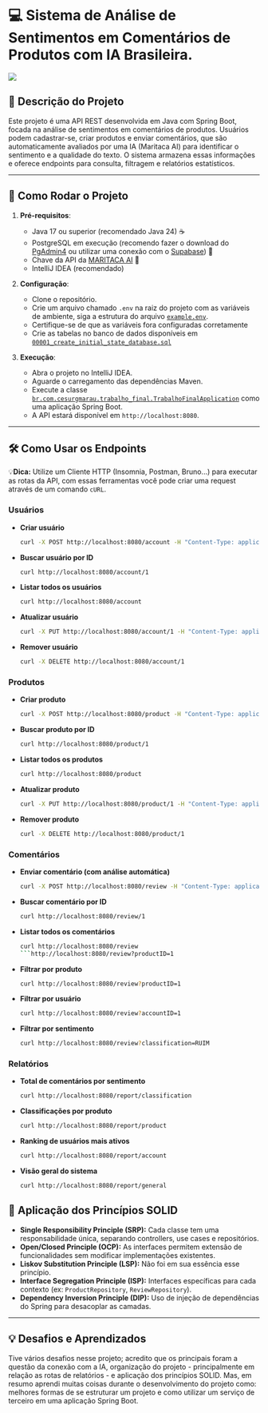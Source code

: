 # 💻 Sistema de Análise de Sentimentos em Comentários de Produtos com IA Brasileira.

![](https://media.beehiiv.com/cdn-cgi/image/fit=scale-down,format=auto,onerror=redirect,quality=80/uploads/asset/file/7c810313-5150-49ba-8c7d-7fa5971bbb65/maritaca-ai-4-1920x1080.png?t=1743194476)

## 📖 Descrição do Projeto

Este projeto é uma API REST desenvolvida em Java com Spring Boot, focada na análise de sentimentos em comentários de produtos. Usuários podem cadastrar-se, criar produtos e enviar comentários, que são automaticamente avaliados por uma IA (Maritaca AI) para identificar o sentimento e a qualidade do texto. O sistema armazena essas informações e oferece endpoints para consulta, filtragem e relatórios estatísticos.

---

## 🚀 Como Rodar o Projeto

1. **Pré-requisitos**:
   - Java 17 ou superior (recomendado Java 24) ☕
   - PostgreSQL em execução (recomendo fazer o download do [PgAdmin4](https://www.pgadmin.org/download/) ou utilizar uma conexão com o [Supabase](https://supabase.com/)) 🐘
   - Chave da API da [MARITACA AI](https://www.maritaca.ai/) 🦜
   - IntelliJ IDEA (recomendado) 

2. **Configuração**:
   - Clone o repositório.
   - Crie um arquivo chamado `.env` na raiz do projeto com as variáveis de ambiente, siga a estrutura do arquivo [`example.env`](example.env).
   - Certifique-se de que as variáveis fora configuradas corretamente
   - Crie as tabelas no banco de dados disponíveis em [`00001_create_initial_state_database.sql`](db/migrations/00001_create_initial_state_database.sql) 

3. **Execução**:
   - Abra o projeto no IntelliJ IDEA.
   - Aguarde o carregamento das dependências Maven.
   - Execute a classe [`br.com.cesurgmarau.trabalho_final.TrabalhoFinalApplication`](src/main/java/br/com/cesurgmarau/trabalho_final/TrabalhoFinalApplication.java) como uma aplicação Spring Boot.
   - A API estará disponível em `http://localhost:8080`.

---

## 🛠️ Como Usar os Endpoints

💡**Dica:** Utilize um Cliente HTTP (Insomnia, Postman, Bruno...) para executar as rotas da API, com essas ferramentas você pode criar uma request através de um comando `cURL`.

### Usuários

- **Criar usuário**
  ```sh
  curl -X POST http://localhost:8080/account -H "Content-Type: application/json" -d '{"username":"user1","name":"Usuário 1"}'
  ```
- **Buscar usuário por ID**
  ```sh
  curl http://localhost:8080/account/1
  ```
- **Listar todos os usuários**
  ```sh
  curl http://localhost:8080/account
  ```
- **Atualizar usuário**
  ```sh
  curl -X PUT http://localhost:8080/account/1 -H "Content-Type: application/json" -d '{"username":"user1","name":"Novo Nome"}'
  ```
- **Remover usuário**
  ```sh
  curl -X DELETE http://localhost:8080/account/1
  ```

### Produtos

- **Criar produto**
  ```sh
  curl -X POST http://localhost:8080/product -H "Content-Type: application/json" -d '{"name":"Produto X","price":100,"description":"Descrição"}'
  ```
- **Buscar produto por ID**
  ```sh
  curl http://localhost:8080/product/1
  ```
- **Listar todos os produtos**
  ```sh
  curl http://localhost:8080/product
  ```
- **Atualizar produto**
  ```sh
  curl -X PUT http://localhost:8080/product/1 -H "Content-Type: application/json" -d '{"name":"Produto Y","price":150,"description":"Nova descrição"}'
  ```
- **Remover produto**
  ```sh
  curl -X DELETE http://localhost:8080/product/1
  ```

### Comentários

- **Enviar comentário (com análise automática)**
  ```sh
  curl -X POST http://localhost:8080/review -H "Content-Type: application/json" -d '{"accountID":1,"productID":1,"comment":"Ótimo produto, recomendo!"}'
  ```
- **Buscar comentário por ID**
  ```sh
  curl http://localhost:8080/review/1
  ```
- **Listar todos os comentários**
  ```sh
  curl http://localhost:8080/review
  ```http://localhost:8080/review?productID=1
- **Filtrar por produto**
  ```sh
  curl http://localhost:8080/review?productID=1
  ```
- **Filtrar por usuário**
  ```sh
  curl http://localhost:8080/review?accountID=1
  ```
- **Filtrar por sentimento**
  ```sh
  curl http://localhost:8080/review?classification=RUIM
  ```

### Relatórios

- **Total de comentários por sentimento**
  ```sh
  curl http://localhost:8080/report/classification
  ```
- **Classificações por produto**
  ```sh
  curl http://localhost:8080/report/product
  ```
- **Ranking de usuários mais ativos**
  ```sh
  curl http://localhost:8080/report/account
  ```
- **Visão geral do sistema**
  ```sh
  curl http://localhost:8080/report/general
  ```

## 🧩 Aplicação dos Princípios SOLID

- **Single Responsibility Principle (SRP):** Cada classe tem uma responsabilidade única, separando controllers, use cases e repositórios.
- **Open/Closed Principle (OCP):**  As interfaces permitem extensão de funcionalidades sem modificar implementações existentes.
- **Liskov Substitution Principle (LSP):** Não foi em sua essência esse princípio.
- **Interface Segregation Principle (ISP):** Interfaces específicas para cada contexto (ex: `ProductRepository`, `ReviewRepository`).
- **Dependency Inversion Principle (DIP):** Uso de injeção de dependências do Spring para desacoplar as camadas.

---

## 💡 Desafios e Aprendizados
Tive vários desafios nesse projeto; acredito que os principais foram a questão da conexão com a IA, organização do projeto - principalmente em relação as rotas de relatórios - e aplicação dos princípios SOLID. Mas, em resumo aprendi muitas coisas durante o desenvolvimento do projeto como: melhores formas de se estruturar um projeto e como utilizar um serviço de terceiro em uma aplicação Spring Boot.
